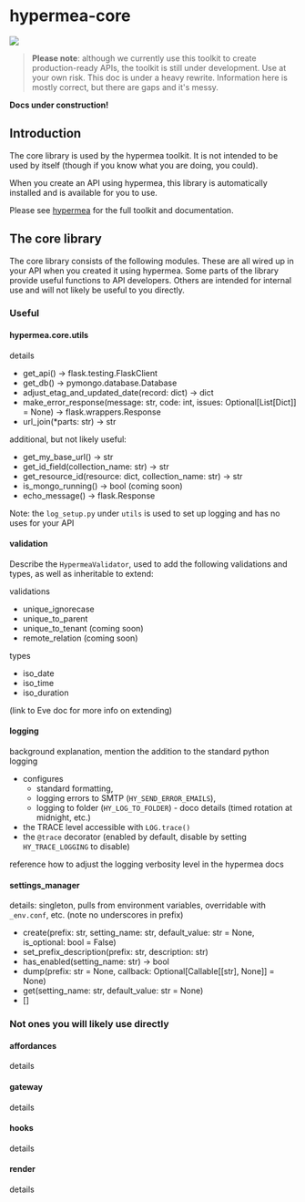 # hypermea-core

![](https://pointw-dev.github.io/hypermea/img/banner.png)


> **Please note**:  although we currently use this toolkit to create production-ready APIs, the toolkit is still under development.  Use at your own risk.  This doc is under a heavy rewrite.  Information here is mostly correct, but there are gaps and it's messy.

**Docs under construction!**

## Introduction

The core library is used by the hypermea toolkit.  It is not intended to be used by itself (though if you know what you are doing, you could).

When you create an API using hypermea, this library is automatically installed and is available for you to use.

Please see [hypermea](https://github.com/pointw-dev/hypermea) for the full toolkit and documentation.

## The core library

The core library consists of the following modules.  These are all wired up in your API when you created it using hypermea.  Some parts of the library provide useful functions to API developers.  Others are intended for internal use and will not likely be useful to you directly.

### Useful

#### hypermea.core.utils

details

* get_api() -> flask.testing.FlaskClient
* get_db() -> pymongo.database.Database
* adjust_etag_and_updated_date(record: dict) -> dict
* make_error_response(message: str, code: int, issues: Optional[List[Dict]] = None) -> flask.wrappers.Response
* url_join(*parts: str) -> str

additional, but not likely useful:

* get_my_base_url() -> str
* get_id_field(collection_name: str) -> str
* get_resource_id(resource: dict, collection_name: str) -> str
* is_mongo_running() -> bool (coming soon)
* echo_message() -> flask.Response

Note: the `log_setup.py` under `utils` is used to set up logging and has no uses for your API

#### validation

Describe the `HypermeaValidator`, used to add the following validations and types, as well as inheritable to extend:

validations

* unique_ignorecase
* unique_to_parent
* unique_to_tenant (coming soon)
* remote_relation (coming soon)

types

* iso_date
* iso_time
* iso_duration

(link to Eve doc for more info on extending)

#### logging

background explanation, mention the addition to the standard python logging 

* configures 
  * standard formatting, 
  * logging errors to SMTP (`HY_SEND_ERROR_EMAILS`), 
  * logging to folder (`HY_LOG_TO_FOLDER`) - doco details (timed rotation at midnight, etc.)
* the TRACE level accessible with `LOG.trace()`
* the `@trace` decorator (enabled by default, disable by setting `HY_TRACE_LOGGING` to disable)

reference how to adjust the logging verbosity level in the hypermea docs

#### settings_manager

details: singleton, pulls from environment variables, overridable with `_env.conf`, etc. (note no underscores in prefix)

* create(prefix: str, setting_name: str, default_value: str = None, is_optional: bool = False)
* set_prefix_description(prefix: str, description: str)
* has_enabled(setting_name: str) -> bool
* dump(prefix: str = None, callback: Optional[Callable[[str], None]] = None)
* get(setting_name: str, default_value: str = None)
* []

### Not ones you will likely use directly

#### affordances

details

#### gateway

details

#### hooks

details

#### render

details

